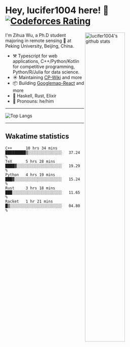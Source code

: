 # Hey, lucifer1004 here! :wave: [![Codeforces Rating](https://cfrating.ihcr.top/?user=lucifer1004&style=flat-square)](https://codeforces.com/profile/lucifer1004)

<img width="50%" align="right" alt="lucifer1004's github stats" src="https://github-readme-stats.vercel.app/api?username=lucifer1004&show_icons=true">

I'm Zihua Wu, a Ph.D student majoring in remote sensing :satellite: at Peking University, Beijing, China.

- :hammer_and_pick: Typescript for web applications, C++/Python/Kotlin for competitive programming, Python/R/Julia for data science.
- :sunny: Maintaining [CP-Wiki](https://cp-wiki.vercel.app) and more 
- :package: Building [Googlemap-React](https://github.com/googlemap-react/googlemap-react) and more
- :seedling: Haskell, Rust, Elixir
- :man: Pronouns: he/him

---

![Top Langs](https://github-readme-stats.vercel.app/api/top-langs/?username=lucifer1004&layout=compact)

---

## Wakatime statistics

<!--START_SECTION:waka-->
```text
C++      10 hrs 34 mins  █████████▒░░░░░░░░░░░░░░░   37.24 % 
TeX      5 hrs 28 mins   ████▓░░░░░░░░░░░░░░░░░░░░   19.29 % 
Python   4 hrs 19 mins   ███▓░░░░░░░░░░░░░░░░░░░░░   15.24 % 
Rust     3 hrs 18 mins   ███░░░░░░░░░░░░░░░░░░░░░░   11.65 % 
Racket   1 hr 21 mins    █▒░░░░░░░░░░░░░░░░░░░░░░░   04.80 % 
```
<!--END_SECTION:waka-->
